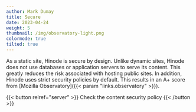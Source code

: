 ```yaml
---
author: Mark Dumay
title: Secure
date: 2023-04-24
weight: 5
thumbnail: /img/observatory-light.png
colormode: true
tilted: true
---
```


As a static site, Hinode is secure by design. Unlike dynamic sites, Hinode does not use databases or application servers to serve its content. This greatly reduces the risk associated with hosting public sites. In addition, Hinode uses strict security policies by default. This results in an A+ score from [Mozilla Observatory]({{< param "links.observatory" >}}).

{{< button relref="server" >}}
    Check the content security policy
{{< /button >}}

